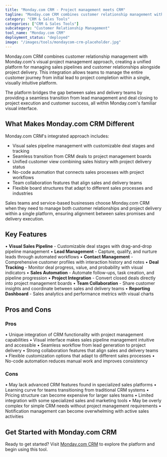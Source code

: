 ```yaml
---
title: "Monday.com CRM - Project management meets CRM"
tagline: "Monday.com CRM combines customer relationship management with Monday.com's visual project management approach, creating a unified platform for managing sales and customer projects..."
category: "CRM & Sales Tools"
categories: ["CRM & Sales Tools"]
subcategory: "Customer Relationship Management"
tool_name: "Monday.com CRM"
deployment_status: "deployed"
image: "/images/tools/mondaycom-crm-placeholder.jpg"
---
```


Monday.com CRM combines customer relationship management with Monday.com's visual project management approach, creating a unified platform for managing sales pipelines and customer relationships alongside project delivery. This integration allows teams to manage the entire customer journey from initial lead to project completion within a single, visually intuitive platform.

The platform bridges the gap between sales and delivery teams by providing a seamless transition from lead management and deal closing to project execution and customer success, all within Monday.com's familiar visual interface.

## What Makes Monday.com CRM Different

Monday.com CRM's integrated approach includes:
- Visual sales pipeline management with customizable deal stages and tracking
- Seamless transition from CRM deals to project management boards
- Unified customer view combining sales history with project delivery status
- No-code automation that connects sales processes with project workflows
- Team collaboration features that align sales and delivery teams
- Flexible board structures that adapt to different sales processes and industries

Sales teams and service-based businesses choose Monday.com CRM when they need to manage both customer relationships and project delivery within a single platform, ensuring alignment between sales promises and delivery execution.

## Key Features

• **Visual Sales Pipeline** - Customizable deal stages with drag-and-drop pipeline management
• **Lead Management** - Capture, qualify, and nurture leads through automated workflows
• **Contact Management** - Comprehensive customer profiles with interaction history and notes
• **Deal Tracking** - Monitor deal progress, value, and probability with visual indicators
• **Sales Automation** - Automate follow-ups, task creation, and pipeline progression
• **Project Integration** - Convert closed deals directly into project management boards
• **Team Collaboration** - Share customer insights and coordinate between sales and delivery teams
• **Reporting Dashboard** - Sales analytics and performance metrics with visual charts

## Pros and Cons

### Pros
• Unique integration of CRM functionality with project management capabilities
• Visual interface makes sales pipeline management intuitive and accessible
• Seamless workflow from lead generation to project delivery
• Strong collaboration features that align sales and delivery teams
• Flexible customization options that adapt to different sales processes
• No-code automation reduces manual work and improves consistency

### Cons
• May lack advanced CRM features found in specialized sales platforms
• Learning curve for teams transitioning from traditional CRM systems
• Pricing structure can become expensive for larger sales teams
• Limited integration with some specialized sales and marketing tools
• May be overly complex for simple CRM needs without project management requirements
• Notification management can become overwhelming with active sales activities

## Get Started with Monday.com CRM

Ready to get started? Visit [Monday.com CRM](https://monday.com/crm/) to explore the platform and begin using this tool.